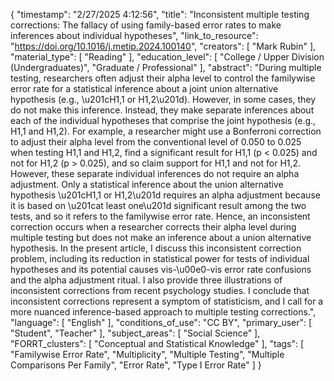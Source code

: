 {
    "timestamp": "2/27/2025 4:12:56",
    "title": "Inconsistent multiple testing corrections: The fallacy of using family-based error rates to make inferences about individual hypotheses",
    "link_to_resource": "https://doi.org/10.1016/j.metip.2024.100140",
    "creators": [
        "Mark Rubin"
    ],
    "material_type": [
        "Reading"
    ],
    "education_level": [
        "College / Upper Division (Undergraduates)",
        "Graduate / Professional"
    ],
    "abstract": "During multiple testing, researchers often adjust their alpha level to control the familywise error rate for a statistical inference about a joint union alternative hypothesis (e.g., \u201cH1,1 or H1,2\u201d). However, in some cases, they do not make this inference. Instead, they make separate inferences about each of the individual hypotheses that comprise the joint hypothesis (e.g., H1,1 and H1,2). For example, a researcher might use a Bonferroni correction to adjust their alpha level from the conventional level of 0.050 to 0.025 when testing H1,1 and H1,2, find a significant result for H1,1 (p < 0.025) and not for H1,2 (p > 0.025), and so claim support for H1,1 and not for H1,2. However, these separate individual inferences do not require an alpha adjustment. Only a statistical inference about the union alternative hypothesis \u201cH1,1 or H1,2\u201d requires an alpha adjustment because it is based on \u201cat least one\u201d significant result among the two tests, and so it refers to the familywise error rate. Hence, an inconsistent correction occurs when a researcher corrects their alpha level during multiple testing but does not make an inference about a union alternative hypothesis. In the present article, I discuss this inconsistent correction problem, including its reduction in statistical power for tests of individual hypotheses and its potential causes vis-\u00e0-vis error rate confusions and the alpha adjustment ritual. I also provide three illustrations of inconsistent corrections from recent psychology studies. I conclude that inconsistent corrections represent a symptom of statisticism, and I call for a more nuanced inference-based approach to multiple testing corrections.",
    "language": [
        "English"
    ],
    "conditions_of_use": "CC BY",
    "primary_user": [
        "Student",
        "Teacher"
    ],
    "subject_areas": [
        "Social Science"
    ],
    "FORRT_clusters": [
        "Conceptual and Statistical Knowledge"
    ],
    "tags": [
        "Familywise Error Rate",
        "Multiplicity",
        "Multiple Testing",
        "Multiple Comparisons Per Family",
        "Error Rate",
        "Type I Error Rate"
    ]
}